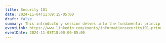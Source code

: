 ```yaml
---
title: Security 101
date: 2024-11-04T11:09:15-05:00
draft: false
summary: This introductory session delves into the fundamental principles and emerging trends in information security, focusing on individual risk management and resiliency. Led by Devesh Chande, null NEU's Director of Learning Initiatives, you'll dive into practical real-world techniques that you can use to improve your digital security.
eventLink: https://www.linkedin.com/events/informationsecurity101-principl7258196195670470656/
eventDate: 2024-11-08T18:00:00-05:00
---
```

